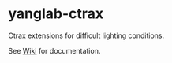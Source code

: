 # yanglab-ctrax
Ctrax extensions for difficult lighting conditions.

See [Wiki](https://github.com/ulrichstern/yanglab-ctrax/wiki) for documentation.
